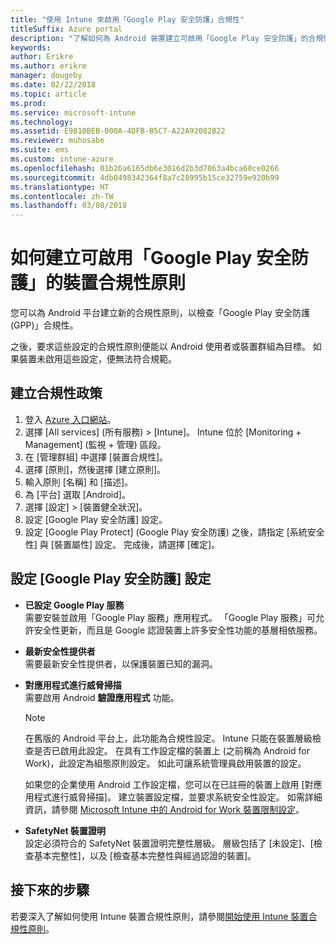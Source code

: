 ```yaml
---
title: "使用 Intune 來啟用「Google Play 安全防護」合規性"
titleSuffix: Azure portal
description: "了解如何為 Android 裝置建立可啟用「Google Play 安全防護」的合規性原則。"
keywords: 
author: Erikre
ms.author: erikre
manager: dougeby
ms.date: 02/22/2018
ms.topic: article
ms.prod: 
ms.service: microsoft-intune
ms.technology: 
ms.assetid: E9810BEB-000A-4DFB-B5C7-A22A92082B22
ms.reviewer: muhosabe
ms.suite: ems
ms.custom: intune-azure
ms.openlocfilehash: 01b26a6165db6e3016d2b3d7063a4bca60ce0266
ms.sourcegitcommit: 4db0498342364f8a7c28995b15ce32759e920b99
ms.translationtype: HT
ms.contentlocale: zh-TW
ms.lasthandoff: 03/08/2018
---
```

# <a name="how-to-create-a-device-compliance-policy-to-enable-google-play-protect"></a>如何建立可啟用「Google Play 安全防護」的裝置合規性原則

您可以為 Android 平台建立新的合規性原則，以檢查「Google Play 安全防護 (GPP)」合規性。

之後，要求這些設定的合規性原則便能以 Android 使用者或裝置群組為目標。 如果裝置未啟用這些設定，便無法符合規範。

## <a name="create-a-compliance-policy"></a>建立合規性政策

1. 登入 [Azure 入口網站](https://portal.azure.com)。
2. 選擇 [All services] (所有服務) > [Intune]。 Intune 位於 [Monitoring + Management] (監視 + 管理) 區段。
2. 在 [管理群組] 中選擇 [裝置合規性]。 
3. 選擇 [原則]，然後選擇 [建立原則]。
4. 輸入原則 [名稱] 和 [描述]。
5. 為 [平台] 選取 [Android]。
6. 選擇 [設定] > [裝置健全狀況]。
7. 設定 [Google Play 安全防護] 設定。
8. 設定 [Google Play Protect] (Google Play 安全防護) 之後，請指定 [系統安全性] 與 [裝置屬性] 設定。 完成後，請選擇 [確定]。

## <a name="configure-the-google-play-protect-settings"></a>設定 [Google Play 安全防護] 設定

 - **已設定 Google Play 服務**  
   需要安裝並啟用「Google Play 服務」應用程式。 「Google Play 服務」可允許安全性更新，而且是 Google 認證裝置上許多安全性功能的基層相依服務。
 - **最新安全性提供者**  
   需要最新安全性提供者，以保護裝置已知的漏洞。
 - **對應用程式進行威脅掃描**  
   需要啟用 Android **驗證應用程式** 功能。
    > [!Note]  
    > 在舊版的 Android 平台上，此功能為合規性設定。 Intune 只能在裝置層級檢查是否已啟用此設定。 在具有工作設定檔的裝置上 (之前稱為 Android for Work)，此設定為組態原則設定。 如此可讓系統管理員啟用裝置的設定。

    如果您的企業使用 Android 工作設定檔，您可以在已註冊的裝置上啟用 [對應用程式進行威脅掃描]。 建立裝置設定檔，並要求系統安全性設定。 如需詳細資訊，請參閱 [Microsoft Intune 中的 Android for Work 裝置限制設定](device-restrictions-android-for-work.md)。

 - **SafetyNet 裝置證明**  
   設定必須符合的 SafetyNet 裝置證明完整性層級。 層級包括了 [未設定]、[檢查基本完整性]，以及 [檢查基本完整性與經過認證的裝置]。




## <a name="next-steps"></a>接下來的步驟

若要深入了解如何使用 Intune 裝置合規性原則，請參閱[開始使用 Intune 裝置合規性原則](device-compliance-get-started.md)。